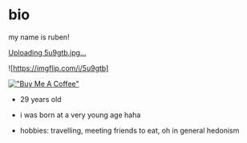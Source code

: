# bio

my name is ruben!

[Uploading 5u9gtb.jpg…]()


![https://imgflip.com/i/5u9gtb]

[!["Buy Me A Coffee"](https://www.buymeacoffee.com/assets/img/custom_images/orange_img.png)](https://www.buymeacoffee.com/ousstheboss)

- 29 years old

- i was born at a very young age haha

- hobbies: travelling, meeting friends to eat, oh in general hedonism
